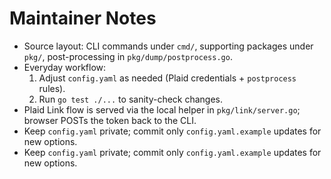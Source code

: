 # Maintainer Notes

- Source layout: CLI commands under `cmd/`, supporting packages under `pkg/`, post-processing in `pkg/dump/postprocess.go`.
- Everyday workflow:
  1. Adjust `config.yaml` as needed (Plaid credentials + `postprocess` rules).
  2. Run `go test ./...` to sanity-check changes.
- Plaid Link flow is served via the local helper in `pkg/link/server.go`; browser POSTs the token back to the CLI.
- Keep `config.yaml` private; commit only `config.yaml.example` updates for new options.
- Keep `config.yaml` private; commit only `config.yaml.example` updates for new options.
